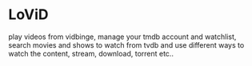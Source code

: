 # LoViD
play videos from vidbinge, manage your tmdb account and watchlist, search movies and shows to watch from tvdb and use different ways to watch the content, stream, download, torrent etc..
